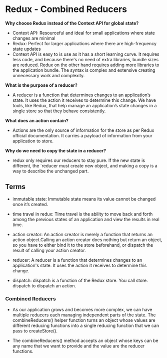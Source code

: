 # Redux - Combined Reducers

**Why choose Redux instead of the Context API for global state?**

- Context API: Resourceful and ideal for small applications where state changes are minimal
- Redux: Perfect for larger applications where there are high-frequency state updates
- Context API is easy to is use as it has a short learning curve. It requires less code, and because there's no need of extra libraries, bundle sizes are reduced. Redux on the other hand requires adding more libraries to the application bundle. The syntax is complex and extensive creating unnecessary work and complexity.

**What is the purpose of a reducer?**

- A reducer is a function that determines changes to an application’s state. It uses the action it receives to determine this change. We have tools, like Redux, that help manage an application’s state changes in a single store so that they behave consistently.

**What does an action contain?**

- Actions are the only source of information for the store as per Redux official documentation. It carries a payload of information from your application to store.

**Why do we need to copy the state in a reducer?**

- redux only requires our reducers to stay pure. If the new state is different, the `reducer must create new object, and making a copy is a way to describe the unchanged part.

## Terms

- immutable state: Immutable state means its value cannot be changed once it’s created.

- time travel in redux: Time travel is the ability to move back and forth among the previous states of an application and view the results in real time.

- action creator: An action creator is merely a function that returns an action object.Calling an action creator does nothing but return an object, so you have to either bind it to the store beforehand, or dispatch the result of calling your action creator.

- reducer: A reducer is a function that determines changes to an application's state. It uses the action it receives to determine this change.

- dispatch: dispatch is a function of the Redux store. You call store. dispatch to dispatch an action.

### Combined Reducers

- As our application grows and becomes more complex, we can have multiple reducers each managing independent parts of the state. The combineReducers() helper function turns an object whose values are different reducing functions into a single reducing function that we can pass to createStore().

- The combineReducers() method accepts an object whose keys can be any name that we want to provide and the value are the reducer functions.
